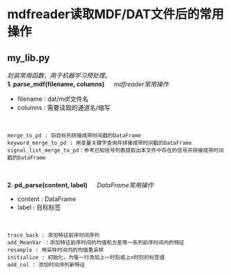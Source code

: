 # mdfreader读取MDF/DAT文件后的常用操作
## my_lib.py 
*封装常用函数，用于机器学习预处理。* </br>
**1. parse_mdf(filename, columns)**
&emsp; *mdfreader常用操作*</br>
- filename : dat/mdf文件名
- columns : 需要读取的通道名/缩写
</br>

    merge_to_pd : 将目标列拼接成带时间戳的DataFrame
    keyword_merge_to_pd : 用变量关键字查询并拼接成带时间戳的DataFrame
    signal_list_merge_to_pd：参考已知信号列表提取出本文件中存在的信号并拼接成带时间戳的DataFrame

</br>

**2. pd_parse(content, label)**
&emsp; *DataFrame常用操作*</br>
- content : DataFrame
- label : 目标标签
</br>

    trace_back : 添加特征前序时间序列
    add_MeanVar ：添加特征前序时间的均值和方差等一系列前序时间内的特征
    resample : 用采样时间内的均值重采样
    initialize : 初始化，为每一行添加上一时刻或上n时刻的标签值
    add_col : 添加时间序列新特征

</br>

